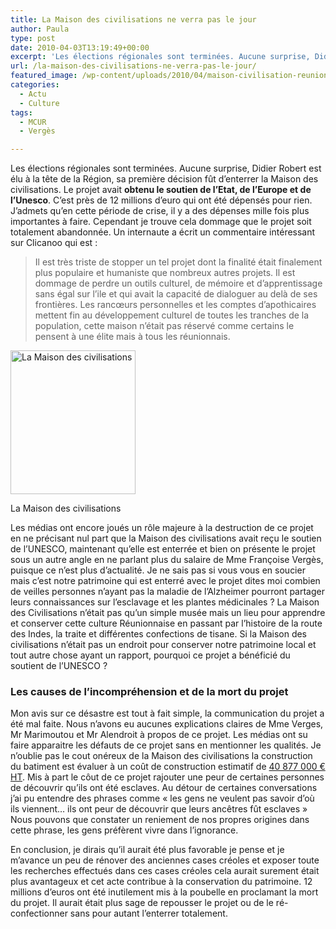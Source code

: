 ```yaml
---
title: La Maison des civilisations ne verra pas le jour
author: Paula
type: post
date: 2010-04-03T13:19:49+00:00
excerpt: 'Les élections régionales sont terminées. Aucune surprise, Didier Robert est élu à la tête de la Région, sa première décision fût d’enterrer la Maison des civilisations. Le projet avait <strong>obtenu le soutien de l’Etat, de l’Europe et de l’Unesco</strong>. '
url: /la-maison-des-civilisations-ne-verra-pas-le-jour/
featured_image: /wp-content/uploads/2010/04/maison-civilisation-reunion.jpg
categories:
  - Actu
  - Culture
tags:
  - MCUR
  - Vergès

---
```

Les élections régionales sont terminées. Aucune surprise, Didier Robert est élu à la tête de la Région, sa première décision fût d’enterrer la Maison des civilisations. Le projet avait **obtenu le soutien de l’Etat, de l’Europe et de l’Unesco**. C’est près de 12 millions d’euro qui ont été dépensés pour rien. J’admets qu’en cette période de crise, il y a des dépenses mille fois plus importantes à faire. Cependant je trouve cela dommage que le projet soit totalement abandonnée. Un internaute a écrit un commentaire intéressant sur Clicanoo qui est :

> Il est très triste de stopper un tel projet dont la finalité était finalement plus populaire et humaniste que nombreux autres projets. Il est dommage de perdre un outils culturel, de mémoire et d’apprentissage sans égal sur l’ile et qui avait la capacité de dialoguer au delà de ses frontières. Les rancœurs personnelles et les comptes d’apothicaires mettent fin au développement culturel de toutes les tranches de la population, cette maison n’était pas réservé comme certains le pensent à une élite mais à tous les réunionnais.

<div id="attachment_1462" style="width: 210px" class="wp-caption alignright">
  <img aria-describedby="caption-attachment-1462" src="https://i1.wp.com/974attitude.fr/wp-content/uploads/2010/03/maisonCivilisation1-3001.jpg?resize=200%2C230" alt="La Maison des civilisations" title="La Maison des civilisations" width="200" height="230" class="size-full wp-image-1462" data-recalc-dims="1" />
  
  <p id="caption-attachment-1462" class="wp-caption-text">
    La Maison des civilisations
  </p>
</div> Les médias ont encore joués un rôle majeure à la destruction de ce projet en ne précisant nul part que la Maison des civilisations avait reçu le soutien de l&rsquo;UNESCO, maintenant qu&rsquo;elle est enterrée et bien on présente le projet sous un autre angle en ne parlant plus du salaire de Mme Françoise Vergès, puisque ce n’est plus d’actualité. Je ne sais pas si vous vous en soucier mais c&rsquo;est notre patrimoine qui est enterré avec le projet dites moi combien de veilles personnes n&rsquo;ayant pas la maladie de l&rsquo;Alzheimer pourront partager leurs connaissances sur l’esclavage et les plantes médicinales ? La Maison des Civilisations n&rsquo;était pas qu&rsquo;un simple musée mais un lieu pour apprendre et conserver cette culture Réunionnaise en passant par l&rsquo;histoire de la route des Indes, la traite et différentes confections de tisane. Si la Maison des civilisations n&rsquo;était pas un endroit pour conserver notre patrimoine local et tout autre chose ayant un rapport, pourquoi ce projet a bénéficié du soutient de l&rsquo;UNESCO ?

### Les causes de l&rsquo;incompréhension et de la mort du projet 

Mon avis sur ce désastre est tout à fait simple, la communication du projet a été mal faite. Nous n’avons eu aucunes explications claires de Mme Verges, Mr Marimoutou et Mr Alendroit à propos de ce projet. Les médias ont su faire apparaitre les défauts de ce projet sans en mentionner les qualités. Je n&rsquo;oublie pas le cout onéreux de la Maison des civilisations la construction du batiment est évaluer à un coût de construction estimatif de [40 877 000 € HT][1]. Mis à part le côut de ce projet rajouter une peur de certaines personnes de découvrir qu&rsquo;ils ont été esclaves. Au détour de certaines conversations j&rsquo;ai pu entendre des phrases comme « les gens ne veulent pas savoir d&rsquo;où ils viennent&#8230; ils ont peur de découvrir que leurs ancêtres fût esclaves » Nous pouvons que constater un reniement de nos propres origines dans cette phrase, les gens préfèrent vivre dans l&rsquo;ignorance.

En conclusion, je dirais qu&rsquo;il aurait été plus favorable je pense et je m&rsquo;avance un peu de rénover des anciennes cases créoles et exposer toute les recherches effectués dans ces cases créoles cela aurait surement était plus avantageux et cet acte contribue à la conservation du patrimoine. 12 millions d&rsquo;euros ont été inutilement mis à la poubelle en proclamant la mort du projet. Il aurait était plus sage de repousser le projet ou de le ré-confectionner sans pour autant l&rsquo;enterrer totalement.

 [1]: http://www.areaetudes.net/pages/posts/flash-info-concours-et-marches-gagnes7.php